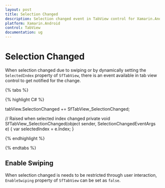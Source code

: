 ```yaml
---
layout: post
title: Selection Changed
description: Selection changed event in TabView control for Xamarin.Android platform
platform: Xamarin.Android
control: TabView
documentation: ug
---
```


# Selection Changed

When selection changed due to swiping or by dynamically setting the `SelectedIndex` property of `SfTabView`, there is an event available in tab view control to get notified for the change.

{% tabs %}

{% highlight C# %}

tabView.SelectionChanged += SfTabView_SelectionChanged;

// Raised when selected index changed
private void SfTabView_SelectionChanged(object sender, SelectionChangedEventArgs e)
{
var selectedIndex = e.Index;
}

{% endhighlight %}

{% endtabs %}

## Enable Swiping

When selection changed is needs to be restricted through user interaction, `EnableSwiping` property of `SfTabView` can be set as `false`.